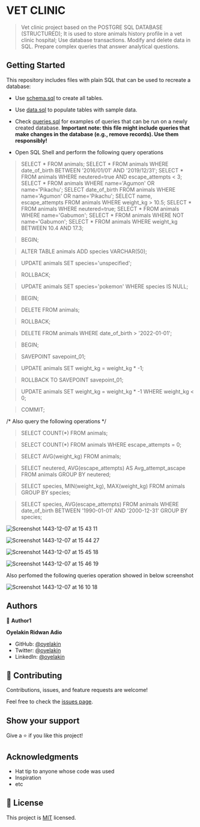 # VET CLINIC
> Vet clinic project based on the POSTGRE SQL DATABASE (STRUCTURED);
> It is used to store animals history profile in a vet clinic hospital;
> Use database transactions.
> Modify and delete data in SQL.
> Prepare complex queries that answer analytical questions.



## Getting Started

This repository includes files with plain SQL that can be used to recreate a database:

- Use [schema.sql](./schema.sql) to create all tables.
- Use [data.sql](./data.sql) to populate tables with sample data.
- Check [queries.sql](./queries.sql) for examples of queries that can be run on a newly created database. **Important note: this file might include queries that make changes in the database (e.g., remove records). Use them responsibly!**


- Open SQL Shell and perform the following query operations
> SELECT * FROM animals;
> SELECT * FROM animals WHERE date_of_birth BETWEEN '2016/01/01' AND '2019/12/31';
> SELECT * FROM animals WHERE neutered=true AND escape_attempts < 3;
> SELECT * FROM animals WHERE name='Agumon' OR name='Pikachu';
> SELECT date_of_birth FROM animals WHERE name='Agumon' OR name='Pikachu';
> SELECT name, escape_attempts FROM animals WHERE weight_kg > 10.5;
> SELECT * FROM animals WHERE neutered=true;
> SELECT * FROM animals WHERE name='Gabumon';
> SELECT * FROM animals WHERE NOT name='Gabumon';
> SELECT * FROM animals WHERE weight_kg BETWEEN 10.4 AND 17.3;

> BEGIN;

> ALTER TABLE animals ADD species VARCHAR(50);

> UPDATE animals SET species='unspecified';

> ROLLBACK;

> UPDATE animals SET species='pokemon' WHERE species IS NULL;

> BEGIN;

> DELETE FROM animals;

> ROLLBACK;

> DELETE FROM animals WHERE date_of_birth > '2022-01-01';

> BEGIN;

> SAVEPOINT savepoint_01;

> UPDATE animals SET weight_kg = weight_kg * -1;

> ROLLBACK TO SAVEPOINT savepoint_01;

> UPDATE animals SET weight_kg = weight_kg * -1 WHERE weight_kg < 0;

> COMMIT;

/* Also query the following operations */

> SELECT COUNT(*) FROM animals;

> SELECT COUNT(*) FROM animals WHERE escape_attempts = 0;

> SELECT AVG(weight_kg) FROM animals;

> SELECT neutered, AVG(escape_attempts) AS Avg_attempt_ascape FROM animals GROUP BY neutered;

> SELECT species, MIN(weight_kg), MAX(weight_kg) FROM animals GROUP BY species;

> SELECT species, AVG(escape_attempts) FROM animals WHERE date_of_birth BETWEEN '1990-01-01' AND '2000-12-31' GROUP BY species;


![Screenshot 1443-12-07 at 15 43 11](https://user-images.githubusercontent.com/61976324/177592622-fe3ec847-5dc1-4258-b1e1-af5b34e7f6af.png)

![Screenshot 1443-12-07 at 15 44 27](https://user-images.githubusercontent.com/61976324/177592945-ba0947c6-7129-48d6-b0cd-4c0c6621ba2e.png)

![Screenshot 1443-12-07 at 15 45 18](https://user-images.githubusercontent.com/61976324/177593250-9a098ff0-e6ea-406c-890b-2ff0e4848d72.png)

![Screenshot 1443-12-07 at 15 46 19](https://user-images.githubusercontent.com/61976324/177593476-d502661f-4f12-4bd1-b942-4caf5e97f8cb.png)

Also perfomed the following queries operation showed in below screenshot 


![Screenshot 1443-12-07 at 16 10 18](https://user-images.githubusercontent.com/61976324/177594113-796c96fa-47d4-47b3-8414-e9561afbc01d.png)

## Authors   

👤 **Author1**

**Oyelakin Ridwan Adio**
- GitHub: [@oyelakin](https://github.com/oyelakinG9)
- Twitter: [@oyelakin](https://twitter.com/OyelakinG1)
- LinkedIn: [@oyelakin](https://www.linkedin.com/in/oyelakin-ridwan-4b4a02b6/)

## 🤝 Contributing

Contributions, issues, and feature requests are welcome!

Feel free to check the [issues page](../../issues/).

## Show your support

Give a ⭐️ if you like this project!

## Acknowledgments

- Hat tip to anyone whose code was used
- Inspiration
- etc

## 📝 License

This project is [MIT](./MIT.md) licensed.
